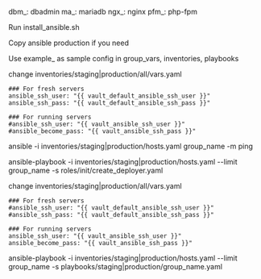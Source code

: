dbm_: dbadmin
ma_: mariadb
ngx_: nginx
pfm_: php-fpm

Run install_ansible.sh

Copy ansible production if you need

Use example_ as sample config in group_vars, inventories, playbooks

change inventories/staging|production/all/vars.yaml
```
### For fresh servers
ansible_ssh_user: "{{ vault_default_ansible_ssh_user }}"
ansible_ssh_pass: "{{ vault_default_ansible_ssh_pass }}"

### For running servers
#ansible_ssh_user: "{{ vault_ansible_ssh_user }}"
#ansible_become_pass: "{{ vault_ansible_ssh_pass }}"
```

ansible -i inventories/staging|production/hosts.yaml group_name -m ping

ansible-playbook -i inventories/staging|production/hosts.yaml --limit group_name -s roles/init/create_deployer.yaml

change inventories/staging|production/all/vars.yaml
```
### For fresh servers
#ansible_ssh_user: "{{ vault_default_ansible_ssh_user }}"
#ansible_ssh_pass: "{{ vault_default_ansible_ssh_pass }}"

### For running servers
ansible_ssh_user: "{{ vault_ansible_ssh_user }}"
ansible_become_pass: "{{ vault_ansible_ssh_pass }}"
```

ansible-playbook -i inventories/staging|production/hosts.yaml --limit group_name -s playbooks/staging|production/group_name.yaml
